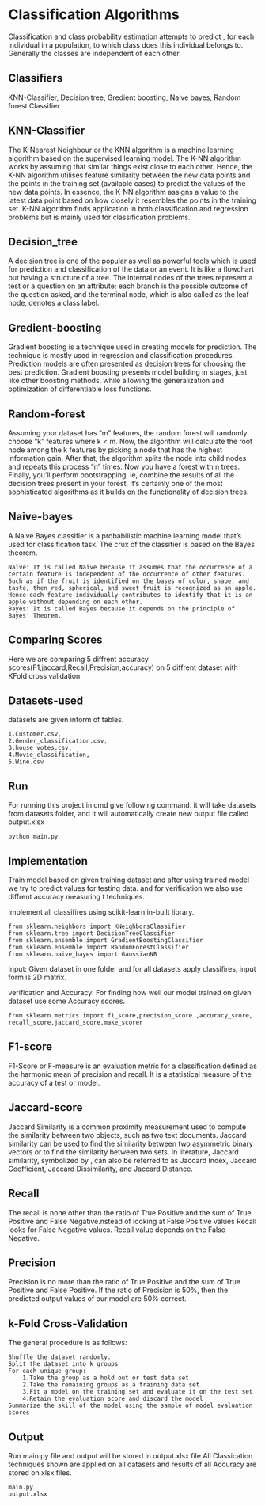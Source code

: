 
# Classification Algorithms

Classification and class probability estimation attempts to 
predict , for each individual in a population, to which class does 
this individual belongs to. Generally the classes are independent of 
each other.



## Classifiers
KNN-Classifier, Decision tree, Gredient boosting, Naive bayes,
Random forest Classifier
## KNN-Classifier
The K-Nearest Neighbour or the KNN algorithm is a machine learning algorithm based on the supervised learning model. The K-NN algorithm works by assuming that similar things exist close to each other. Hence, the K-NN algorithm utilises feature similarity between the new data points and the points in the training set (available cases) to predict the values of the new data points. In essence, the K-NN algorithm assigns a value to the latest data point based on how closely it resembles the points in the training set. K-NN algorithm finds application in both classification and regression problems but is mainly used for classification problems.
## Decision_tree
A decision tree is one of the popular as well as powerful tools which is used for prediction and classification of the data or an event. It is like a flowchart but having a structure of a tree. The internal nodes of the trees represent a test or a question on an attribute; each branch is the possible outcome of the question asked, and the terminal node, which is also called as the leaf node, denotes a class label. 
## Gredient-boosting

Gradient boosting is a technique used in creating models for prediction. The technique is mostly used in regression and classification procedures. Prediction models are often presented as decision trees for choosing the best prediction. Gradient boosting presents model building in stages, just like other boosting methods, while allowing the generalization and optimization of differentiable loss functions.
## Random-forest
Assuming your dataset has “m” features, the random forest will randomly choose “k” features where k < m.  Now, the algorithm will calculate the root node among the k features by picking a node that has the highest information gain. 
After that, the algorithm splits the node into child nodes and repeats this process “n” times. Now you have a forest with n trees. Finally, you’ll perform bootstrapping, ie, combine the results of all the decision trees present in your forest.
It’s certainly one of the most sophisticated algorithms as it builds on the functionality of decision trees. 
## Naive-bayes
A Naive Bayes classifier is a probabilistic machine learning model that’s used for classification task. The crux of the classifier is based on the Bayes theorem.


    Naïve: It is called Naïve because it assumes that the occurrence of a certain feature is independent of the occurrence of other features. Such as if the fruit is identified on the bases of color, shape, and taste, then red, spherical, and sweet fruit is recognized as an apple. Hence each feature individually contributes to identify that it is an apple without depending on each other.
    Bayes: It is called Bayes because it depends on the principle of Bayes' Theorem.

## Comparing Scores
Here we are comparing 5 diffrent accuracy scores(F1,jaccard,Recall,Precision,accuracy) on 5 diffrent dataset with KFold cross validation.
## Datasets-used
datasets are given inform of tables.

    1.Customer.csv,
    2.Gender_classification.csv,
    3.house_votes.csv,
    4.Movie_classification,
    5.Wine.csv
## Run
For running this project in cmd give following command.
it will take datasets from datasets folder, and
it will automatically create new output file called output.xlsx

    python main.py
## Implementation
Train model based on given training dataset and after using trained
model we try to predict values for testing data.
and for verification we also use diffrent accuracy measuring t
techniques. 

Implement all classifires using scikit-learn in-built library.

    from sklearn.neighbors import KNeighborsClassifier
    from sklearn.tree import DecisionTreeClassifier
    from sklearn.ensemble import GradientBoostingClassifier
    from sklearn.ensemble import RandomForestClassifier
    from sklearn.naive_bayes import GaussianNB

Input: Given dataset in one folder and for all datasets apply 
classifires, input form is 2D matrix.

verification and Accuracy: For finding how well our model trained
on given dataset use some Accuracy scores.

    from sklearn.metrics import f1_score,precision_score ,accuracy_score, recall_score,jaccard_score,make_scorer







## F1-score
F1-Score or F-measure is an evaluation metric for a classification defined as the harmonic mean of precision and recall. It is a statistical measure of the accuracy of a test or model.
## Jaccard-score
Jaccard Similarity is a common proximity measurement used to compute the similarity between two objects, such as two text documents. Jaccard similarity can be used to find the similarity between two asymmetric binary vectors or to find the similarity between two sets. In literature, Jaccard similarity, symbolized by , can also be referred to as Jaccard Index, Jaccard Coefficient, Jaccard Dissimilarity, and Jaccard Distance.
## Recall
The recall is none other than the ratio of True Positive and the sum of True Positive and False Negative.nstead of looking at False Positive values Recall looks for False Negative values. Recall value depends on the False Negative.
## Precision
Precision is no more than the ratio of True Positive and the sum of True Positive and False Positive.
If the ratio of Precision is 50%, then the predicted output values of our model are 50% correct.
## k-Fold Cross-Validation

The general procedure is as follows:

    Shuffle the dataset randomly.
    Split the dataset into k groups
    For each unique group:
        1.Take the group as a hold out or test data set
        2.Take the remaining groups as a training data set
        3.Fit a model on the training set and evaluate it on the test set
        4.Retain the evaluation score and discard the model
    Summarize the skill of the model using the sample of model evaluation scores

## Output
Run main.py file and output will be stored in output.xlsx file.All Classication techniques shown are applied on all datasets 
and results of all Accuracy are stored on xlsx files.
    
    main.py
    output.xlsx